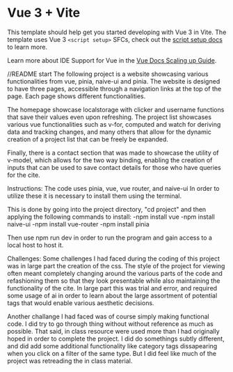 # Vue 3 + Vite

This template should help get you started developing with Vue 3 in Vite. The template uses Vue 3 `<script setup>` SFCs, check out the [script setup docs](https://v3.vuejs.org/api/sfc-script-setup.html#sfc-script-setup) to learn more.

Learn more about IDE Support for Vue in the [Vue Docs Scaling up Guide](https://vuejs.org/guide/scaling-up/tooling.html#ide-support).


//README start
The following project is a website showcasing various functionalities from vue, pinia, naive-ui and pinia. The website is designed to have three pages, accessible through a navigation links at the top of the page. Each page shows different functionalities. 

The homepage showcase localstorage with clicker and username functions that save their values even upon refreshing. The project list showcases various vue functionalities such as v-for, computed and watch for deriving data and tracking changes, and many others that allow for the dynamic creation of a project list that can be freely be expanded.

Finally, there is a contact section that was made to showcase the utility of v-model, which allows for the two way binding, enabling the creation of inputs that can be used to save contact details for those who have queries for the cite.

Instructions:
The code uses pinia, vue, vue router, and naive-ui
In order to utilize these it is necessary to install them using the terminal. 

This is done by going into the project directory, "cd project" and then applying the following commands to install:
-npm install vue
-npm install naive-ui
-npm install vue-router
-npm install pinia

Then use npm run dev in order to run the program and gain access to a local host to host it. 

Challenges:
Some challenges I had faced during the coding of this project was in large part the creation of the css. The style of the project for viewing often meant completely changing around the various parts of the code and refashioning them so that they look presentable while also maintaining the functionality of the cite. 
In large part this was trial and error, and required some usage of ai in order to learn about the large assortment of potential tags that would enable various aesthetic decisions.

Another challange I had faced was of course simply making functional code. I did try to go through thing without without reference as much as possible. That said, in class resource were used more than I had originally hoped in order to complete the project. I did do somethings subtly different, and did add some additional functionality like category tags dissapearing when you click on a filter of the same type. But I did feel like much of the project was retreading the in class material.


